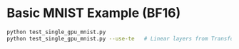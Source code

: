 # Basic MNIST Example (BF16)

```bash
python test_single_gpu_mnist.py
python test_single_gpu_mnist.py --use-te   # Linear layers from TransformerEngine
```
